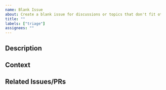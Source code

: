 ```yaml
---
name: Blank Issue
about: Create a blank issue for discussions or topics that don't fit other templates
title: ""
labels: ["triage"]
assignees: ""
---
```


<!--
  Use this template for:
  - General discussions
  - Questions about the project
  - Topics that don't fit bug reports, features, or docs

  For specific types of issues, please use the appropriate template:
  - Bug Report: For reporting bugs or unexpected behavior
  - Feature Request: For suggesting new features or enhancements
  - Evaluation Task: For defining tests and metrics
  - Documentation: For improving docs, guides, or templates
-->

## Description

<!-- Describe the topic, question, or discussion point -->

## Context

<!-- Provide any relevant background or context -->

## Related Issues/PRs

<!-- Link to any related issues, PRs, or discussions -->
